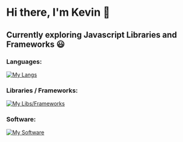# Hi there, I'm Kevin 👋
## Currently exploring Javascript Libraries and Frameworks 😃

### Languages:
[![My Langs](https://skillicons.dev/icons?i=java,js,html,css,c,python&theme=light)](https://skillicons.dev)
### Libraries / Frameworks:
[![My Libs/Frameworks](https://skillicons.dev/icons?i=react,nodejs,express,nextjs,materialui,discord)](https://skillicons.dev)
### Software:
[![My Software](https://skillicons.dev/icons?i=mongodb,git)](https://skillicons.dev)
